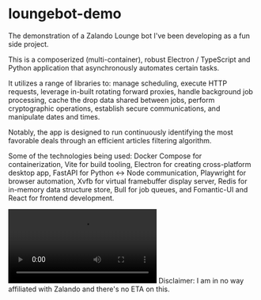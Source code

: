 # loungebot-demo
The demonstration of a Zalando Lounge bot I've been developing as a fun side project. 

This is a composerized (multi-container), robust Electron / TypeScript and Python application that asynchronously automates certain tasks. 

It utilizes a range of libraries to:
manage scheduling, 
execute HTTP requests, 
leverage in-built rotating forward proxies,
handle background job processing,
cache the drop data shared between jobs, 
perform cryptographic operations, 
establish secure communications, 
and manipulate dates and times.

Notably, the app is designed to run continuously identifying the most favorable deals through an efficient articles filtering algorithm.

Some of the technologies being used: Docker Compose for containerization, Vite for build tooling, Electron for creating cross-platform desktop app, FastAPI for Python <-> Node communication, Playwright for browser automation, Xvfb for virtual framebuffer display server, Redis for in-memory data structure store, Bull for job queues, and Fomantic-UI and React for frontend development.

<video src="https://github.com/mrzdev/loungebot-demo/assets/106373816/e539c66d-8a58-4716-997b-52f7ae9302db"></video>
Disclaimer: I am in no way affiliated with Zalando and there's no ETA on this.
